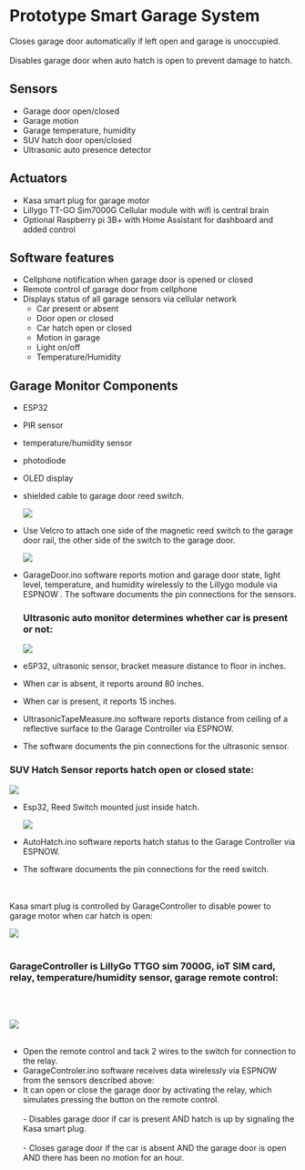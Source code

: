 # Prototype Smart Garage System 

Closes garage door automatically if left open and garage is unoccupied.
<br>
<br>
Disables garage door when auto hatch is open to prevent damage to hatch.
<br>
## Sensors
-   Garage door open/closed
-   Garage motion
-   Garage temperature, humidity
-   SUV hatch door open/closed
-   Ultrasonic auto presence detector
## Actuators
-   Kasa smart plug for garage motor
-   Lillygo TT-GO Sim7000G Cellular module with wifi is central brain
-   Optional Raspberry pi 3B+ with Home Assistant for dashboard and added control
## Software features
  
-   Cellphone notification when garage door is opened or closed
-   Remote control of garage door from cellphone
-   Displays status of all garage sensors via cellular network
    -   Car present or absent
    -   Door open or closed
    -   Car hatch open or closed
    -   Motion in garage
    -   Light on/off
    -   Temperature/Humidity


## Garage Monitor Components
-   ESP32
-   PIR sensor
-   temperature/humidity sensor
-   photodiode
-   OLED display
-   shielded cable to garage door reed switch.

    ![](media/ade95d8ab695bca9f659d096f5079013.jpeg)
    

-   Use Velcro to attach one side of the magnetic reed switch to the garage door rail, the other side of the switch to the garage door.


    ![](media/72bd16fbafb396f29f59f3b1e8627231.jpeg)


-   GarageDoor.ino software reports motion and garage door state, light level, temperature, and humidity wirelessly to the Lillygo module via ESPNOW . The software documents the pin connections for the sensors.

    ### Ultrasonic auto monitor determines whether car is present or not:
    
    ![](media/45ec8d44794ab97698b2ebf1c525d678.jpeg)

-   eSP32, ultrasonic sensor, bracket measure distance to floor in inches.
-   When car is absent, it reports around 80 inches.
-   When car is present, it reports 15 inches.
-   UltrasonicTapeMeasure.ino software reports distance from ceiling of a reflective surface to the Garage Controller via ESPNOW.
-   The software documents the pin connections for the ultrasonic sensor.
  
  ###  SUV Hatch Sensor reports hatch open or closed state:

![](media/67181e84636669b890651ea83edcb493.jpeg)

-   Esp32, Reed Switch mounted just inside hatch.


    ![](media/a975849f84c5b57e345271f3d92f3f71.jpg)

-   AutoHatch.ino software reports hatch status to the Garage Controller via ESPNOW.
-   The software documents the pin connections for the reed switch.
<br>
<br>
    Kasa smart plug is controlled by GarageController to disable power to garage motor when car hatch is open:
    
  ![](media/164c67ccbf249880eb1e21511afdc2cf.jpeg)
<br>
<br>
### GarageController is LillyGo TTGO sim 7000G, ioT SIM card, relay, temperature/humidity sensor, garage remote control:
<br>
<br>
    
  ![](media/1e0b090703a91f05d0da345a1a7861db.jpeg)
<br>
<br>
- Open the remote control and tack 2 wires to the switch for connection to the relay.
  <br>
- GarageControler.ino software receives data wirelessly via ESPNOW from the sensors described above:
  <br>
- It can open or close the garage door by activating the relay, which simulates pressing the button on the remote control.
  <br>
  <br>
        -   Disables garage door if car is present AND hatch is up by signaling the Kasa smart plug.
  <br>
  <br>
        -   Closes garage door if the car is absent AND the garage door is open AND there has been no motion for an hour.
